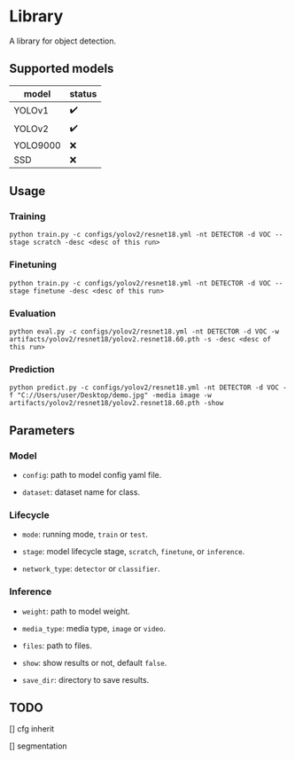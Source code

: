 # Library

A library for object detection.

## Supported models

| model    | status |
| -------- | ------ |
| YOLOv1   | ✔️      |
| YOLOv2   | ✔️      |
| YOLO9000 | ❌      |
| SSD      | ❌      |

## Usage

### Training

`python train.py -c configs/yolov2/resnet18.yml -nt DETECTOR -d VOC --stage scratch -desc <desc of this run>`

### Finetuning

`python train.py -c configs/yolov2/resnet18.yml -nt DETECTOR -d VOC --stage finetune -desc <desc of this run>`

### Evaluation

`python eval.py -c configs/yolov2/resnet18.yml -nt DETECTOR -d VOC -w artifacts/yolov2/resnet18/yolov2.resnet18.60.pth -s -desc <desc of this run>`

### Prediction

`python predict.py -c configs/yolov2/resnet18.yml -nt DETECTOR -d VOC -f "C://Users/user/Desktop/demo.jpg" -media image -w artifacts/yolov2/resnet18/yolov2.resnet18.60.pth -show`

## Parameters

### Model

* `config`: path to model config yaml file.

* `dataset`: dataset name for class.

### Lifecycle

* `mode`: running mode, `train` or `test`.

* `stage`: model lifecycle stage, `scratch`, `finetune`, or `inference`.

* `network_type`: `detector` or `classifier`.

### Inference

* `weight`: path to model weight.

* `media_type`: media type, `image` or `video`.

* `files`: path to files.

* `show`: show results or not, default `false`.

* `save_dir`: directory to save results.

## TODO

[] cfg inherit

[] segmentation
